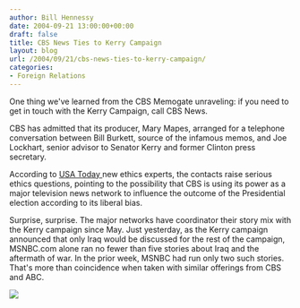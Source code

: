 ```yaml
---
author: Bill Hennessy
date: 2004-09-21 13:00:00+00:00
draft: false
title: CBS News Ties to Kerry Campaign
layout: blog
url: /2004/09/21/cbs-news-ties-to-kerry-campaign/
categories:
- Foreign Relations
---
```


One thing we've learned from the CBS Memogate unraveling: if you need to get in touch with the Kerry Campaign, call CBS News.







CBS has admitted that its producer, Mary Mapes, arranged for a telephone conversation between Bill Burkett, source of the infamous memos, and Joe Lockhart, senior advisor to Senator Kerry and former Clinton press secretary.







According to [USA Today ](https://usatoday.printthis.clickability.com/pt/cpt?action=cpt&title=USATODAY.com+-+CBS+arranged+for+meeting+with+Lockhart&expire=&urlID=11703685&fb=Y&url=http%3A%2F%2Fwww.usatoday.com%2Fnews%2Fpoliticselections%2Fnation%2Fpresident%2F2004-09-20-cbs-documents_x.htm&partnerID=1660)new ethics experts, the contacts raise serious ethics questions, pointing to the possibility that CBS is using its power as a major television news network to influence the outcome of the Presidential election according to its liberal bias.







Surprise, surprise. The major networks have coordinator their story mix with the Kerry campaign since May. Just yesterday, as the Kerry campaign announced that only Iraq would be discussed for the rest of the campaign, MSNBC.com alone ran no fewer than five stories about Iraq and the aftermath of war. In the prior week, MSNBC had run only two such stories. That's more than coincidence when taken with similar offerings from CBS and ABC.







![](https://blog.billhennessy.com/aggbug.aspx?PostID=558)

